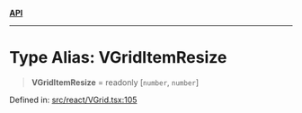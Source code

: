 [**API**](../../API.md)

***

# Type Alias: VGridItemResize

> **VGridItemResize** = readonly \[`number`, `number`\]

Defined in: [src/react/VGrid.tsx:105](https://github.com/inokawa/virtua/blob/08ba8af88012acd329d137156b5773a651017381/src/react/VGrid.tsx#L105)
